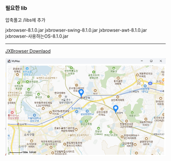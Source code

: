 ### 필요한 lib

압축풀고 /libs에 추가

jxbrowser-8.1.0.jar
jxbrowser-swing-8.1.0.jar
jxbrowser-awt-8.1.0.jar
jxbrowser-사용하는OS-8.1.0.jar 

---
[JXBrowser Downlaod](https://u930470.ct.sendgrid.net/ls/click?upn=u001.ZSaP8e7bq6Gy27fQbO8YJlrvTvJv5NxE2aTn9A48H-2FmEgZ85lmeFvmaRx4XJelHyt9basOmf5dKkh7Mmi-2BFZsAGobIEn7uJ4gKrJJDPkpz7pnlR9XxFpoTQl4q8M2bx2G4OKajuBvopj56APJ54D-2Bkp4KDrRrPG480lRo4-2BjohT-2B-2Bq8kcESPwkRN84HvJXvOC2WN_q9-2BIKYniCg7lhCoNy4e5UOuk4LTVvBci1bPe5LpxIjfviFiY9mBATXoDJi7jFIZl2PT0SXfv7Ir6zQHpxWPKushACdspgl8YFC4QQ2Zg61xGoyFTlBfW5Vnqf7dNLoVaVyFo8pUTsenK8SIwPzY3LV6DKw2e21UGCgQd-2F-2FRV5UYzAmRP3hpO0bI3RZCn94k-2B3KmfohyGYx099USBcIZPwg-3D-3D)

![이미지](img/test.png)